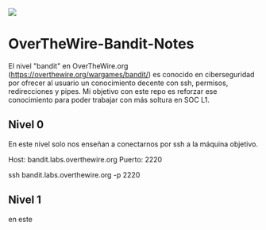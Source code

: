 ![](https://github.com/david-garcia-sec/OverTheWire-Bandit-Notes/blob/7ddd862895a1d0ea244b3cfb1ba19400418d0652/images/otw-bandit.jpg)
# OverTheWire-Bandit-Notes
El nivel "bandit" en OverTheWire.org (https://overthewire.org/wargames/bandit/) es conocido en ciberseguridad por ofrecer al usuario un conocimiento decente con ssh, permisos, redirecciones y pipes. Mi objetivo con este repo es reforzar ese conocimiento para poder trabajar con más soltura en SOC L1.

## Nivel 0
En este nivel solo nos enseñan a conectarnos por ssh a la máquina objetivo.

Host: bandit.labs.overthewire.org
Puerto: 2220

ssh bandit.labs.overthewire.org -p 2220

## Nivel 1
en este
